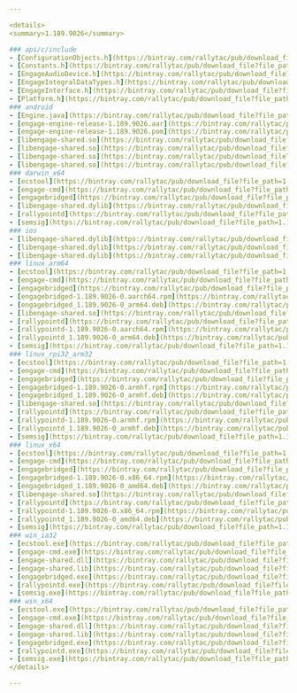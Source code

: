 ```yaml
---

<details>
<summary>1.189.9026</summary>

### api/c/include
- [ConfigurationObjects.h](https://bintray.com/rallytac/pub/download_file?file_path=1.189.9026/api/c/include/ConfigurationObjects.h)
- [Constants.h](https://bintray.com/rallytac/pub/download_file?file_path=1.189.9026/api/c/include/Constants.h)
- [EngageAudioDevice.h](https://bintray.com/rallytac/pub/download_file?file_path=1.189.9026/api/c/include/EngageAudioDevice.h)
- [EngageIntegralDataTypes.h](https://bintray.com/rallytac/pub/download_file?file_path=1.189.9026/api/c/include/EngageIntegralDataTypes.h)
- [EngageInterface.h](https://bintray.com/rallytac/pub/download_file?file_path=1.189.9026/api/c/include/EngageInterface.h)
- [Platform.h](https://bintray.com/rallytac/pub/download_file?file_path=1.189.9026/api/c/include/Platform.h)
### android
- [Engine.java](https://bintray.com/rallytac/pub/download_file?file_path=1.189.9026/android/Engine.java)
- [engage-engine-release-1.189.9026.aar](https://bintray.com/rallytac/pub/download_file?file_path=1.189.9026/android/engage-engine-release-1.189.9026.aar)
- [engage-engine-release-1.189.9026.pom](https://bintray.com/rallytac/pub/download_file?file_path=1.189.9026/android/engage-engine-release-1.189.9026.pom)
- [libengage-shared.so](https://bintray.com/rallytac/pub/download_file?file_path=1.189.9026/android/arm64-v8a/libengage-shared.so)
- [libengage-shared.so](https://bintray.com/rallytac/pub/download_file?file_path=1.189.9026/android/armeabi-v7a/libengage-shared.so)
- [libengage-shared.so](https://bintray.com/rallytac/pub/download_file?file_path=1.189.9026/android/x86/libengage-shared.so)
- [libengage-shared.so](https://bintray.com/rallytac/pub/download_file?file_path=1.189.9026/android/x86_64/libengage-shared.so)
### darwin_x64
- [ecstool](https://bintray.com/rallytac/pub/download_file?file_path=1.189.9026/darwin_x64/ecstool)
- [engage-cmd](https://bintray.com/rallytac/pub/download_file?file_path=1.189.9026/darwin_x64/engage-cmd)
- [engagebridged](https://bintray.com/rallytac/pub/download_file?file_path=1.189.9026/darwin_x64/engagebridged)
- [libengage-shared.dylib](https://bintray.com/rallytac/pub/download_file?file_path=1.189.9026/darwin_x64/libengage-shared.dylib)
- [rallypointd](https://bintray.com/rallytac/pub/download_file?file_path=1.189.9026/darwin_x64/rallypointd)
- [semsig](https://bintray.com/rallytac/pub/download_file?file_path=1.189.9026/darwin_x64/semsig)
### ios
- [libengage-shared.dylib](https://bintray.com/rallytac/pub/download_file?file_path=1.189.9026/ios/arm64/libengage-shared.dylib)
- [libengage-shared.dylib](https://bintray.com/rallytac/pub/download_file?file_path=1.189.9026/ios/armv7/libengage-shared.dylib)
- [libengage-shared.dylib](https://bintray.com/rallytac/pub/download_file?file_path=1.189.9026/ios/x86_64/libengage-shared.dylib)
### linux_arm64
- [ecstool](https://bintray.com/rallytac/pub/download_file?file_path=1.189.9026/linux_arm64/ecstool)
- [engage-cmd](https://bintray.com/rallytac/pub/download_file?file_path=1.189.9026/linux_arm64/engage-cmd)
- [engagebridged](https://bintray.com/rallytac/pub/download_file?file_path=1.189.9026/linux_arm64/engagebridged)
- [engagebridged-1.189.9026-0.aarch64.rpm](https://bintray.com/rallytac/pub/download_file?file_path=1.189.9026/linux_arm64/engagebridged-1.189.9026-0.aarch64.rpm)
- [engagebridged_1.189.9026-0_arm64.deb](https://bintray.com/rallytac/pub/download_file?file_path=1.189.9026/linux_arm64/engagebridged_1.189.9026-0_arm64.deb)
- [libengage-shared.so](https://bintray.com/rallytac/pub/download_file?file_path=1.189.9026/linux_arm64/libengage-shared.so)
- [rallypointd](https://bintray.com/rallytac/pub/download_file?file_path=1.189.9026/linux_arm64/rallypointd)
- [rallypointd-1.189.9026-0.aarch64.rpm](https://bintray.com/rallytac/pub/download_file?file_path=1.189.9026/linux_arm64/rallypointd-1.189.9026-0.aarch64.rpm)
- [rallypointd_1.189.9026-0_arm64.deb](https://bintray.com/rallytac/pub/download_file?file_path=1.189.9026/linux_arm64/rallypointd_1.189.9026-0_arm64.deb)
- [semsig](https://bintray.com/rallytac/pub/download_file?file_path=1.189.9026/linux_arm64/semsig)
### linux_rpi32_arm32
- [ecstool](https://bintray.com/rallytac/pub/download_file?file_path=1.189.9026/linux_rpi32_arm32/ecstool)
- [engage-cmd](https://bintray.com/rallytac/pub/download_file?file_path=1.189.9026/linux_rpi32_arm32/engage-cmd)
- [engagebridged](https://bintray.com/rallytac/pub/download_file?file_path=1.189.9026/linux_rpi32_arm32/engagebridged)
- [engagebridged-1.189.9026-0.armhf.rpm](https://bintray.com/rallytac/pub/download_file?file_path=1.189.9026/linux_rpi32_arm32/engagebridged-1.189.9026-0.armhf.rpm)
- [engagebridged_1.189.9026-0_armhf.deb](https://bintray.com/rallytac/pub/download_file?file_path=1.189.9026/linux_rpi32_arm32/engagebridged_1.189.9026-0_armhf.deb)
- [libengage-shared.so](https://bintray.com/rallytac/pub/download_file?file_path=1.189.9026/linux_rpi32_arm32/libengage-shared.so)
- [rallypointd](https://bintray.com/rallytac/pub/download_file?file_path=1.189.9026/linux_rpi32_arm32/rallypointd)
- [rallypointd-1.189.9026-0.armhf.rpm](https://bintray.com/rallytac/pub/download_file?file_path=1.189.9026/linux_rpi32_arm32/rallypointd-1.189.9026-0.armhf.rpm)
- [rallypointd_1.189.9026-0_armhf.deb](https://bintray.com/rallytac/pub/download_file?file_path=1.189.9026/linux_rpi32_arm32/rallypointd_1.189.9026-0_armhf.deb)
- [semsig](https://bintray.com/rallytac/pub/download_file?file_path=1.189.9026/linux_rpi32_arm32/semsig)
### linux_x64
- [ecstool](https://bintray.com/rallytac/pub/download_file?file_path=1.189.9026/linux_x64/ecstool)
- [engage-cmd](https://bintray.com/rallytac/pub/download_file?file_path=1.189.9026/linux_x64/engage-cmd)
- [engagebridged](https://bintray.com/rallytac/pub/download_file?file_path=1.189.9026/linux_x64/engagebridged)
- [engagebridged-1.189.9026-0.x86_64.rpm](https://bintray.com/rallytac/pub/download_file?file_path=1.189.9026/linux_x64/engagebridged-1.189.9026-0.x86_64.rpm)
- [engagebridged_1.189.9026-0_amd64.deb](https://bintray.com/rallytac/pub/download_file?file_path=1.189.9026/linux_x64/engagebridged_1.189.9026-0_amd64.deb)
- [libengage-shared.so](https://bintray.com/rallytac/pub/download_file?file_path=1.189.9026/linux_x64/libengage-shared.so)
- [rallypointd](https://bintray.com/rallytac/pub/download_file?file_path=1.189.9026/linux_x64/rallypointd)
- [rallypointd-1.189.9026-0.x86_64.rpm](https://bintray.com/rallytac/pub/download_file?file_path=1.189.9026/linux_x64/rallypointd-1.189.9026-0.x86_64.rpm)
- [rallypointd_1.189.9026-0_amd64.deb](https://bintray.com/rallytac/pub/download_file?file_path=1.189.9026/linux_x64/rallypointd_1.189.9026-0_amd64.deb)
- [semsig](https://bintray.com/rallytac/pub/download_file?file_path=1.189.9026/linux_x64/semsig)
### win_ia32
- [ecstool.exe](https://bintray.com/rallytac/pub/download_file?file_path=1.189.9026/win_ia32/ecstool.exe)
- [engage-cmd.exe](https://bintray.com/rallytac/pub/download_file?file_path=1.189.9026/win_ia32/engage-cmd.exe)
- [engage-shared.dll](https://bintray.com/rallytac/pub/download_file?file_path=1.189.9026/win_ia32/engage-shared.dll)
- [engage-shared.lib](https://bintray.com/rallytac/pub/download_file?file_path=1.189.9026/win_ia32/engage-shared.lib)
- [engagebridged.exe](https://bintray.com/rallytac/pub/download_file?file_path=1.189.9026/win_ia32/engagebridged.exe)
- [rallypointd.exe](https://bintray.com/rallytac/pub/download_file?file_path=1.189.9026/win_ia32/rallypointd.exe)
- [semsig.exe](https://bintray.com/rallytac/pub/download_file?file_path=1.189.9026/win_ia32/semsig.exe)
### win_x64
- [ecstool.exe](https://bintray.com/rallytac/pub/download_file?file_path=1.189.9026/win_x64/ecstool.exe)
- [engage-cmd.exe](https://bintray.com/rallytac/pub/download_file?file_path=1.189.9026/win_x64/engage-cmd.exe)
- [engage-shared.dll](https://bintray.com/rallytac/pub/download_file?file_path=1.189.9026/win_x64/engage-shared.dll)
- [engage-shared.lib](https://bintray.com/rallytac/pub/download_file?file_path=1.189.9026/win_x64/engage-shared.lib)
- [engagebridged.exe](https://bintray.com/rallytac/pub/download_file?file_path=1.189.9026/win_x64/engagebridged.exe)
- [rallypointd.exe](https://bintray.com/rallytac/pub/download_file?file_path=1.189.9026/win_x64/rallypointd.exe)
- [semsig.exe](https://bintray.com/rallytac/pub/download_file?file_path=1.189.9026/win_x64/semsig.exe)
</details>

---
```



